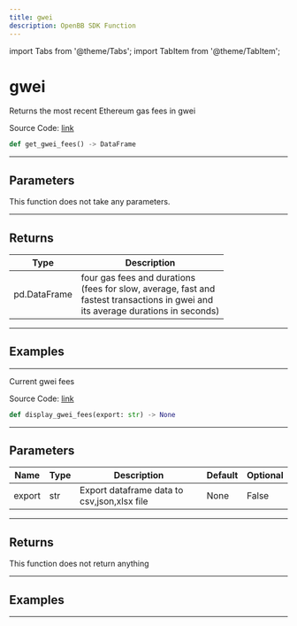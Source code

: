 ```yaml
---
title: gwei
description: OpenBB SDK Function
---
```


import Tabs from '@theme/Tabs';
import TabItem from '@theme/TabItem';

# gwei

<Tabs>
<TabItem value="model" label="Model" default>

Returns the most recent Ethereum gas fees in gwei

Source Code: [link](https://github.com/OpenBB-finance/OpenBBTerminal/tree/main/openbb_terminal/cryptocurrency/onchain/ethgasstation_model.py#L13)

```python
def get_gwei_fees() -> DataFrame
```
---

## Parameters

This function does not take any parameters.

---

## Returns

| Type | Description |
| ---- | ----------- |
| pd.DataFrame | four gas fees and durations<br/>    (fees for slow, average, fast and<br/>    fastest transactions in gwei and<br/>    its average durations in seconds) |

---

## Examples

---



</TabItem>
<TabItem value="view" label="View">

Current gwei fees

Source Code: [link](https://github.com/OpenBB-finance/OpenBBTerminal/tree/main/openbb_terminal/cryptocurrency/onchain/ethgasstation_view.py#L14)

```python
def display_gwei_fees(export: str) -> None
```
---

## Parameters

| Name | Type | Description | Default | Optional |
| ---- | ---- | ----------- | ------- | -------- |
| export | str | Export dataframe data to csv,json,xlsx file | None | False |

---

## Returns

This function does not return anything

---

## Examples

---



</TabItem>
</Tabs>